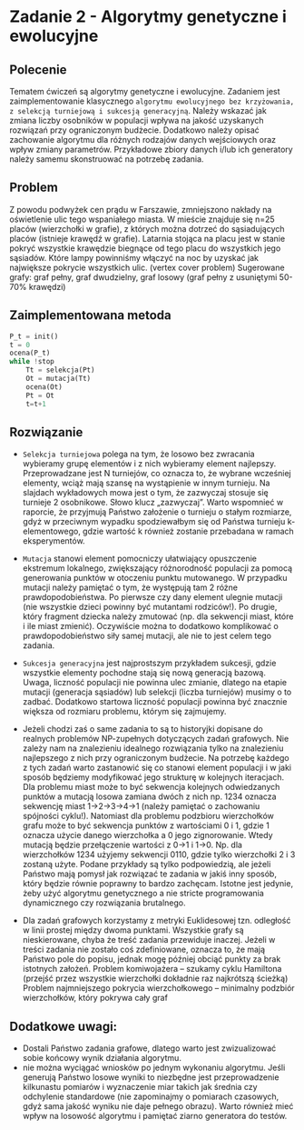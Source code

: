 # Zadanie 2 - Algorytmy genetyczne i ewolucyjne

## Polecenie

Tematem ćwiczeń są algorytmy genetyczne i ewolucyjne. Zadaniem jest zaimplementowanie klasycznego `algorytmu ewolucyjnego bez krzyżowania, z selekcją turniejową i sukcesją generacyjną`. Należy wskazać jak zmiana liczby osobników w populacji wpływa na jakość uzyskanych rozwiązań przy ograniczonym budżecie. Dodatkowo należy opisać zachowanie algorytmu dla różnych rodzajów danych wejściowych oraz wpływ zmiany parametrów. Przykładowe zbiory danych i/lub ich generatory należy samemu skonstruować na potrzebę zadania.   

## Problem

Z powodu podwyżek cen prądu w Farszawie, zmniejszono nakłady na oświetlenie ulic tego wspaniałego miasta. W mieście znajduje się n=25 placów (wierzchołki w grafie), z których można dotrzeć do sąsiadujących placów (istnieje krawędź w grafie). Latarnia stojąca na placu jest w stanie pokryć wszystkie krawędzie biegnące od tego placu do wszystkich jego sąsiadów. Które lampy powinniśmy włączyć na noc by uzyskać jak największe pokrycie wszystkich ulic. (vertex cover problem) 
Sugerowane grafy: graf pełny, graf dwudzielny, graf losowy (graf pełny z usuniętymi 50-70% krawędzi)  

## Zaimplementowana metoda
```python
P_t = init()
t = 0
ocena(P_t)
while !stop
    Tt = selekcja(Pt)
    Ot = mutacja(Tt)
    ocena(Ot)
    Pt = Ot
    t=t+1  
```


## Rozwiązanie
* `Selekcja turniejowa` polega na tym, że losowo bez zwracania wybieramy grupę elementów i z nich wybieramy element najlepszy. Przeprowadzane jest N turniejów, co oznacza to, że wybrane wcześniej elementy, wciąż mają szansę na wystąpienie w innym turnieju. Na slajdach wykładowych mowa jest o tym, że zazwyczaj stosuje się turnieje 2 osobnikowe. Słowo klucz „zazwyczaj”. Warto wspomnieć w raporcie, że przyjmują Państwo założenie o turnieju o stałym rozmiarze, gdyż w przeciwnym wypadku spodziewałbym się od Państwa turnieju k-elementowego, gdzie wartość k również zostanie przebadana w ramach eksperymentów.   
 
* `Mutacja` stanowi element pomocniczy ułatwiający opuszczenie ekstremum lokalnego, zwiększający różnorodność populacji za pomocą generowania punktów w otoczeniu punktu mutowanego.  W przypadku mutacji należy pamiętać o tym, że występują tam 2 różne prawdopodobieństwa. Po pierwsze czy dany element ulegnie mutacji (nie wszystkie dzieci powinny być mutantami rodziców!). Po drugie, który fragment dziecka należy zmutować (np. dla sekwencji miast, które i ile miast zmienić). Oczywiście można to dodatkowo komplikować o prawdopodobieństwo siły samej mutacji, ale nie to jest celem tego zadania.  
 
* `Sukcesja generacyjna` jest najprostszym przykładem sukcesji, gdzie wszystkie elementy pochodne stają się nową generacją bazową. Uwaga, liczność populacji nie powinna ulec zmianie, dlatego na etapie mutacji (generacja sąsiadów) lub selekcji (liczba turniejów) musimy o to zadbać. Dodatkowo startowa liczność populacji powinna być znacznie większa od rozmiaru problemu, którym się zajmujemy.  
 

* Jeżeli chodzi zaś o same zadania to są to historyjki dopisane do realnych problemów NP-zupełnych dotyczących zadań grafowych. Nie zależy nam na znalezieniu idealnego rozwiązania tylko na znalezieniu najlepszego z nich przy ograniczonym budżecie. Na potrzebę każdego z tych zadań warto zastanowić się co stanowi element populacji i w jaki sposób będziemy modyfikować jego strukturę w kolejnych iteracjach. Dla problemu miast może to być sekwencja kolejnych odwiedzanych punktów a mutacją losowa zamiana dwóch z nich np. 1234 oznacza sekwencję miast 1->2->3->4->1 (należy pamiętać o zachowaniu spójności cyklu!). Natomiast dla problemu podzbioru wierzchołków grafu może to być sekwencja punktów z wartościami 0 i 1, gdzie 1 oznacza użycie danego wierzchołka a 0 jego zignorowanie. Wtedy mutacją będzie przełączenie wartości z 0->1 i 1->0. Np. dla wierzchołków 1234 użyjemy sekwencji 0110, gdzie tylko wierzchołki 2 i 3 zostaną użyte.
Podane przykłady są tylko podpowiedzią, ale jeżeli Państwo mają pomysł jak rozwiązać te zadania w jakiś inny sposób, który będzie równie poprawny to bardzo zachęcam. Istotne jest jedynie, żeby użyć algorytmu genetycznego a nie stricte programowania dynamicznego czy rozwiązania brutalnego. 
 
* Dla zadań grafowych korzystamy z metryki Euklidesowej tzn. odległość w linii prostej między dwoma punktami. Wszystkie grafy są nieskierowane, chyba że treść zadania przewiduje inaczej. Jeżeli w treści zadania nie zostało coś zdefiniowane, oznacza to, że mają Państwo pole do popisu, jednak mogę później obciąć punkty za brak istotnych założeń. 
Problem komiwojażera – szukamy cyklu Hamiltona (przejść przez wszystkie wierzchołki dokładnie raz najkrótszą ścieżką)
Problem najmniejszego pokrycia wierzchołkowego – minimalny podzbiór wierzchołków, który pokrywa cały graf 
 
## Dodatkowe uwagi:  
* Dostali Państwo zadania grafowe, dlatego warto jest zwizualizować sobie końcowy wynik działania algorytmu.  
* nie można wyciągać wniosków po jednym wykonaniu algorytmu. Jeśli generują Państwo losowe wyniki to niezbędne jest przeprowadzenie kilkunastu pomiarów i wyznaczenie miar takich jak średnia czy odchylenie standardowe (nie zapominajmy o pomiarach czasowych, gdyż sama jakość wyniku nie daje pełnego obrazu). Warto również mieć wpływ na losowość algorytmu i pamiętać ziarno generatora do testów.  
